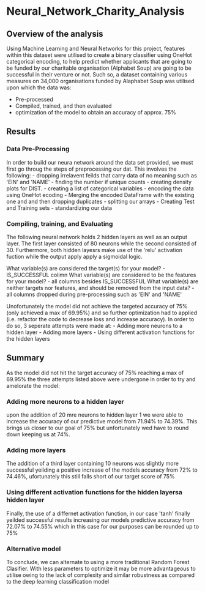 # Neural_Network_Charity_Analysis

## Overview of the analysis 
Using Machine Learning and Neural Networks for this project, features within this dataset were utilised to create a binary classifier using OneHot categorical encoding, to help predict whether applicants that are going to be funded by our charitable organisation (Alphabet Soup) are going to be successful in their venture or not. Such so, a dataset containing various measures on 34,000 organisations funded by Alaphabet Soup was utilised upon which the data was:
- Pre-processed 
- Compiled, trained, and then evaluated
- optimization of the model to obtain an accuracy of approx. 75% 

## Results 

### Data Pre-Processing 
In order to build our neura network around the data set provided, we must first go throug the steps of preprocessing our dat. This involves the following:
    - dropping irrelavent feilds that carry data of no meaning such as 'EIN' and 'NAME' 
    - finding the number if unique counts 
    - creating density plots for DIST.
    - creating a list of categorical variables 
    - encoding the data using OneHot ecoding 
    - Merging the encoded DataFrame with the existing one and and then dropping duplicates 
    - splitting our arrays
    - Creating Test and Training sets 
    - standardizing our data
    
### Compiling, training, and Evaluating 
The following neural network holds 2 hidden layers as well as an output layer. The first layer consisted of 80 neurons while the second consisted of 30. Furthermore, both hidden layesrs make use of the 'relu' activation fuction while the output apply apply a sigmoidal logic.

What variable(s) are considered the target(s) for your model?
    - IS_SUCCESSFUL colimn
What variable(s) are considered to be the features for your model?
    - all columns besides IS_SUCCESSFUL
What variable(s) are neither targets nor features, and should be removed from the input data?
    - all columns dropped during pre-processing such as 'EIN' and 'NAME'

Unofortunately the model did not achieve the targeted accuracy of 75% (only achieved a max of 69.95%) and so further optimization had to applied (i.e. refactor the code to decrease loss and increase accuracy). In order to do so, 3 seperate attempts were made at:
    - Adding more neurons to a hidden layer
    - Adding more layers 
    - Using different activation functions for the hidden layers
    
## Summary 
As the model did not hit the target accuracy of 75% reaching a max of 69.95% the three attempts listed above were undergone in order to try and amelorate the model:

### Adding more neurons to a hidden layer 
upon the addition of 20 mre neurons to hidden layer 1 we were able to increase the accuracy of our predictive model from 71.94% to 74.39%. This brings us closer to our goal of 75% but unfortunately wed have to round down keeping us at 74%.
### Adding more layers 
The addition of a third layer containing 10 neurons was slightly more successful yeilding a positive increase of the models accuracy from 72% to 74.46%, ufortunately this still falls short of our target score of 75% 

### Using different activation functions for the hidden layersa hidden layer
Finally, the use of a differnet activation function, in our case 'tanh' finally yeilded successful results increasing our models predictive accuracy from 72.07% to 74.55% which in this case for our purposes can be rounded up to 75%  

### Alternative model 
To conclude, we can alternate to using a more traditional Random Forest Clasifier. With less parameters to optimize it may be more advantageous to utilise owing to the lack of complexity and similar robustness as compared to the deep learning classification model
